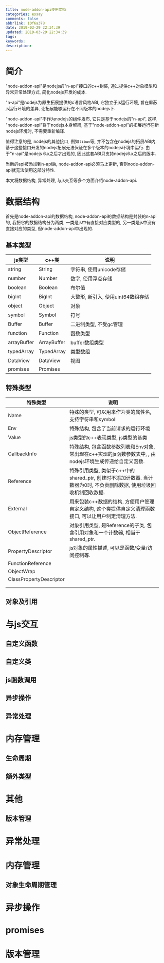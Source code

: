 ```yaml
---
title: node-addon-api使用文档
categories: essay
comments: false
abbrlink: 10f6a378
date: 2019-03-29 22:34:39
updated: 2019-03-29 22:34:39
tags:
keywords:
description:
---
```

# 简介
"node-addon-api"是nodejs的"n-api"接口的c++封装, 通过提供c++对象模型和异常异常处理方式, 简化nodejs开发的成本.

"n-api"是nodejs为原生拓展提供的c语言风格ABI, 它独立于js运行环境, 旨在屏蔽js运行环境的差异, 让拓展能够运行在不同版本的nodejs下.

"node-addon-api"不作为nodejs的组件发布, 它只是基于nodejs的"n-api", 这样, "node-addon-api"将于nodejs本身解耦, 基于"node-addon-api"的拓展运行在新nodejs环境时, 不需要重新编译.

值得注意的是, nodejs的其他接口, 例如<code>libuv</code>等, 并不包含在nodejs的拓展ABI内, 基于这些接口开发的nodejs拓展无法保证在多个版本的nodejs环境中运行. 由于"n-api"是nodejs 6.x之后才出现的, 因此这套ABI只支持nodejs6.x之后的版本. 

当新的api被添加到n-api后, node-addon-api必须马上更新, 否则node-addon-api就无法使用这部分特性.

本文将数据结构, 异常处理, 与js交互等多个方面介绍node-addon-api.

# 数据结构
首先是node-addon-api的数据结构, node-addon-api的数据结构是封装的n-api的, 我把它的数据结构分为两类, 一类是js中有直接对应类型的, 另一类是js中没有直接对应的类型, 但node-addon-api中出现的.

## 基本类型



| js类型      | c++类       | 说明                               |
| ----------- | ----------- | ---------------------------------- |
| string      | String      | 字符串, 使用unicode存储            |
| number      | Number      | 数字, 使用浮点存储                 |
| boolean     | Boolean     | 布尔值                             |
| bigInt      | BigInt      | 大整形, 新引入, 使用uint64数组存储 |
| object      | Object      | 对象                               |
| symbol      | Symbol      | 符号                               |
| Buffer      | Buffer      | 二进制类型, 不受gc管理             |
| function    | Function    | 函数类型                           |
| arrayBuffer | ArrayBuffer | buffer数组类型                     |
| typedArray  | TypedArray  | 类型数组                           |
| DataView    | DataView    | 视图                               |
| promises    | Promises    |                                    |



## 特殊类型

| 特殊类型                | 说明                                                         |
| ----------------------- | ------------------------------------------------------------ |
| Name                    | 特殊的类型, 可以用来作为类的属性名, 支持字符串和symbol       |
| Env                     | 特殊结构, 包含了当前请求的运行环境                           |
| Value                   | js类型的c++表现类型, js类型的基类                            |
| CallbackInfo            | 特殊结构, 包含函数参数列表和Env对象, 常出现在c++实现的js函数参数表中, , 由nodejs环境生成传递给自定义函数. |
| Reference               | 特殊引用类型, 类似于c++中的shared_ptr, 创建时不添加计数器. 当计数器为0时, 不负责删除数据, 使用垃圾回收机制回收数据. |
| External                | 用来包装c++数据的结构, 方便用户管理自定义结构, 这个类提供自定义清理函数接口, 可以让用户制定清理方法. |
| ObjectReference         | 对象引用类型, 是Reference的子类, 包含引用对象和一个计数器, 相当于shared_ptr. |
| PropertyDescriptor      | js对象的属性描述, 可以是函数/变量/访问控制等.                |
| FunctionReference       |                                                              |
| ObjectWrap              |                                                              |
| ClassPropertyDescriptor |                                                              |
|                         |                                                              |
|                         |                                                              |








## 对象及引用
# 与js交互
## 自定义函数
## 自定义类
## js函数调用
## 异步操作
## 异常处理
# 内存管理
## 生命周期
## 额外类型
# 其他
## 版本管理










# 异常处理


# 内存管理
## 对象生命周期管理
# 异步操作
# promises
# 版本管理








